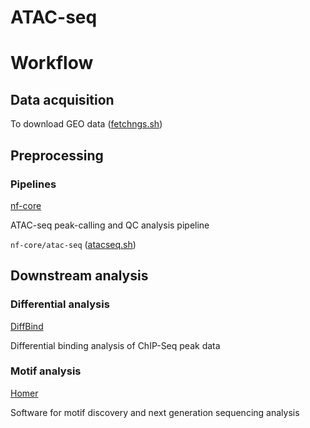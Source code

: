 # ATAC-seq
# Workflow
## Data acquisition
To download GEO data ([fetchngs.sh](https://github.com/uninchan/barbierilab/blob/main/ATAC-seq/fetchngs.sh))
## Preprocessing
### Pipelines
[nf-core](https://nf-co.re/atacseq/2.1.2)

ATAC-seq peak-calling and QC analysis pipeline

`nf-core/atac-seq` ([atacseq.sh](https://github.com/uninchan/barbierilab/blob/main/ATAC-seq/atacseq.sh))

## Downstream analysis
### Differential analysis
[DiffBind](https://bioconductor.org/packages/release/bioc/vignettes/DiffBind/inst/doc/DiffBind.pdf)

Differential binding analysis of ChIP-Seq peak data

### Motif analysis
[Homer](http://homer.ucsd.edu/homer/)

Software for motif discovery and next generation sequencing analysis

